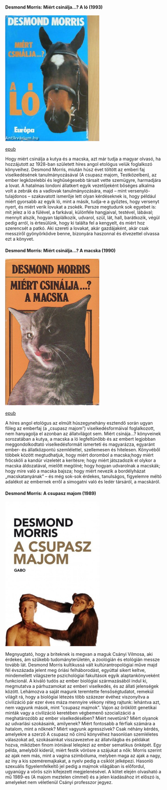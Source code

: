 #### <a name="id_416">Desmond Morris: Miért csinálja…? A ló (1993)</a>
<img src="https://github.com/BercziSandor/calibre_lib/raw/main/Desmond%20Morris/Miert%20csinalja_._%20A%20lo%20%28416%29/cover.jpg" alt="cover" width="300"/>

[epub](https://github.com/BercziSandor/calibre_lib/raw/main/Desmond%20Morris/Miert%20csinalja_._%20A%20lo%20%28416%29/Miert%20csinalja_._%20A%20lo%20-%20Desmond%20Morris.epub)
<div>
<p>Hogy ​miért csinálja a kutya és a macska, azt már tudja a magyar olvasó, ha hozzájutott az 1928-ban született híres angol etológus velük foglalkozó könyveihez. Desmond Morris, miután húsz évet töltött az emberi faj viselkedésének tanulmányozásával (A csupasz majom, Testközelben), az ember legközelebbi és leghűségesebb társait vette szemügyre, harmadjára a lovat. A hatalmas londoni állatkert egyik vezetőjeként bőséges alkalma volt a zebrák és a vadlovak tanulmányozására, majd – mint versenyló-tulajdonos – szakavatott ismerője lett olyan kérdéseknek is, hogy például miért gyorsabb az egyik ló, mint a másik, tudja-e a győztes, hogy versenyt nyert, és miért verik lovukat a zsokék. Persze megtudunk sok egyebet is: mit jelez a ló a fülével, a farkával, különféle hangjaival, testével, lábával; mennyit alszik, hogyan táplálkozik, udvarol, szül, lát, hall, barátkozik, végül pedig arról, is értesülünk, hogy ki találta fel a kengyelt, és miért hoz szerencsét a patkó. Aki szereti a lovakat, akár gazdájaként, akár csak messziről gyönyörködve benne, bizonyára haszonnal és élvezettel olvassa ezt a könyvet.</p></div>

#### <a name="id_415">Desmond Morris: Miért csinálja…? A macska (1990)</a>
<img src="https://github.com/BercziSandor/calibre_lib/raw/main/Desmond%20Morris/Miert%20csinalja_._%20A%20macska%20%28415%29/cover.jpg" alt="cover" width="300"/>

[epub](https://github.com/BercziSandor/calibre_lib/raw/main/Desmond%20Morris/Miert%20csinalja_._%20A%20macska%20%28415%29/Miert%20csinalja_._%20A%20macska%20-%20Desmond%20Morris.epub)
<div>
<p>A híres angol etológus az elmúlt húszegynehány esztendő során ugyan főleg az emberfaj (a „csupasz majom”) viselkedésformáival foglalkozott, nem hanyagolja el azonban az állatvilágot sem. Miért csinája…? könyveinek sorozatában a kutya, a macska a ló legfeltűnőbb és az embert legjobban meggondolkodtató viselkedésformáit ismerteti és magyarázza, egyaránt ember- és állatközpontú szemlélettel, szellemesen és hitelesen. Könyvéből többek között megtudhatjuk, hogy miért dorombol a macska;hogy miért fröcsköli a kandúr vizeletét a kerítésre; hogy miért játszadozik el olykor a macska áldozatával, mielőtt megölné; hogy hogyan udvarolnak a macskák; hogy mire való a macska bajsza; hogy miért nevezik a bordélyházat „macskatanyának” – és még sok-sok érdekes, tanulságos, figyelemre méltó adalékot az embernek erről a simogatni való és ledér társáról, a macskáról.</p></div>

#### <a name="id_536">Desmond Morris: A csupasz majom (1989)</a>
<img src="https://github.com/BercziSandor/calibre_lib/raw/main/Desmond%20Morris/A%20csupasz%20majom%20%28536%29/cover.jpg" alt="cover" width="300"/>

<div>
<p>Megnyugtató, hogy a briteknek is megvan a maguk Csányi Vilmosa, aki érdekes, ám szűkebb tudományterületén, a zoológián és etológián messze tovább lát. Desmond Morris kultikussá vált kultúrantropológiai műve majd fél évszázada jelent meg óriási felháborodást, egyúttal sikert keltve, mindemellett világszerte pszichológiai fakultások egyik alaptankönyveként funkcionál. A kiváló tudós az ember biológiai származásából indul ki, megmutatva a párhuzamokat az emberi viselkedés, és az állati jelenségek között. Lehámozva a saját magunk teremtette fensőségtudatot, remekül világít rá, hogy a biológiai létezés több százezer évéhez viszonyítva a civilizáció pár ezer éves máza mennyire vékony réteg rajtunk: lehántva azt, nem vagyunk mások, mint "csupasz majmok". Vajon az öröklött genetikai minták vagy a civilizáció keretében végbemenő szocializáció a meghatározóbb az ember viselkedésében? Miért nevetünk? Miért olyanok az udvarlási szokásaink, amilyenek? Miért fontosabb a férfiak számára a hatalom, mint a nőknek? Miért vagyunk agresszívek? Csak néhány kérdés, amelyekre a szerző A csupasz nő című könyvéhez hasonlóan szemléletes válaszokat ad, szokásainkat visszavezetve az állatvilágba és példákat hozva, miközben finom iróniával leleplezi az ember sematikus önképét. Egy példa, amelyből kiderül, miért festik vörösre a szájukat a nők: Morris szerint az ajak nem más, mint a vagina szimbóluma, melyben maga az ajak a nagy, az íny a kis szeméremajkakat, a nyelv pedig a csiklót jelképezi. Hasonló szexuális figyelemfelkeltő jel pedig a majmok világában is előfordul, ugyanúgy a vörös szín kifejezett megjelenésével. A kötet elején olvasható a mű 1989-es (A majom meztelen címmel) és a jelen kiadásához írt előszó is, amelyeket nem véletlenül Csányi professzor jegyez.</p></div>

